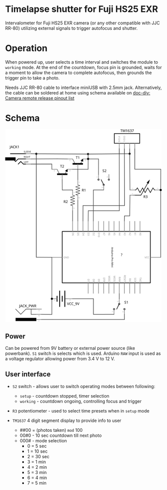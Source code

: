 # Timelapse shutter for Fuji HS25 EXR
Intervalometer for Fuji HS25 EXR camera (or any other compatible with JJC RR-80) utilizing external signals to trigger autofocus and shutter.

# Operation
When powered up, user selects a time interval and switches the module to `working` mode. At the end of the countdown, focus pin is grounded, waits for a moment to allow the camera to complete autofocus, then grounds the trigger pin to take a photo.

Needs JJC RR-80 cable to interface miniUSB with 2.5mm jack. Alternatively, the cable can be soldered at home using schema available on [doc-diy: Camera remote release pinout list](http://www.doc-diy.net/photo/remote_pinout/index.php)

# Schema
![Electronics schema](./schema.svg)

## Power
Can be powered from 9V battery or external power source (like powerbank). `S1` switch is selects which is used. Arduino `RAW` input is used as a voltage regulator allowing power from 3.4 V to 12 V.

## User interface
- `S2` switch - allows user to switch operating modes between following:
  - `setup` - countdown stopped, timer selection
  - `working` - countdown ongoing, controlling focus and trigger

- `R3` potentiometer - used to select time presets when in `setup` mode

- `TM1637` 4 digit segment display to provide info to user
  - ##00 = (photos taken) `mod` 100
  - 00#0 - 10 sec countdown till next photo
  - 000# - mode selection
    - 0 = 5 sec
    - 1 = 10 sec
    - 2 = 30 sec
    - 3 = 1 min
    - 4 = 2 min
    - 5 = 3 min
    - 6 = 4 min
    - 7 = 5 min


